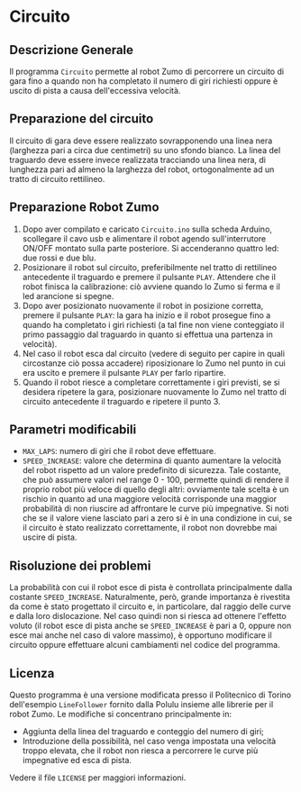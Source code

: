 # Circuito 

## Descrizione Generale
Il programma `Circuito` permette al robot Zumo di percorrere un circuito di gara fino a quando non ha completato il numero di giri richiesti oppure è uscito di pista a causa dell'eccessiva velocità.

## Preparazione del circuito
Il circuito di gara deve essere realizzato sovrapponendo una linea nera (larghezza pari a circa due centimetri) su uno sfondo bianco. La linea del traguardo deve essere invece realizzata tracciando una linea nera, di lunghezza pari ad almeno la larghezza del robot, ortogonalmente ad un tratto di circuito rettilineo. 

## Preparazione Robot Zumo
1. Dopo aver compilato e caricato `Circuito.ino` sulla scheda Arduino, scollegare il cavo usb e alimentare il robot agendo sull'interrutore ON/OFF montato sulla parte posteriore. Si accenderanno quattro led: due rossi e due blu.
2. Posizionare il robot sul circuito, preferibilmente nel tratto di rettilineo antecedente il traguardo e premere il pulsante `PLAY`. Attendere che il robot finisca la calibrazione: ciò avviene quando lo Zumo si ferma e il led arancione si spegne.
3. Dopo aver posizionato nuovamente il robot in posizione corretta, premere il pulsante `PLAY`: la gara ha inizio e il robot prosegue fino a quando ha completato i giri richiesti (a tal fine non viene conteggiato il primo passaggio dal traguardo in quanto si effettua una partenza in velocità). 
4. Nel caso il robot esca dal circuito (vedere di seguito per capire in quali circostanze ciò possa accadere) riposizionare lo Zumo nel punto in cui era uscito e premere il pulsante `PLAY` per farlo ripartire.
5. Quando il robot riesce a completare correttamente i giri previsti, se si desidera ripetere la gara, posizionare nuovamente lo Zumo nel tratto di circuito antecedente il traguardo e ripetere il punto 3.

## Parametri modificabili
* `MAX_LAPS`: numero di giri che il robot deve effettuare.
* `SPEED_INCREASE`: valore che determina di quanto aumentare la velocità del robot rispetto ad un valore predefinito di sicurezza. Tale costante, che può assumere valori nel range 0 - 100, permette quindi di rendere il proprio robot più veloce di quello degli altri: ovviamente tale scelta è un rischio in quanto ad una maggiore velocità corrisponde una maggior probabilità di non riuscire ad affrontare le curve più impegnative. Si noti che se il valore viene lasciato pari a zero si è in una condizione in cui, se il circuito è stato realizzato correttamente, il robot non dovrebbe mai uscire di pista.

## Risoluzione dei problemi
La probabilità con cui il robot esce di pista è controllata principalmente dalla costante `SPEED_INCREASE`. Naturalmente, però, grande importanza è rivestita da come è stato progettato il circuito e, in particolare, dal raggio delle curve e dalla loro dislocazione. Nel caso quindi non si riesca ad ottenere l'effetto voluto (il robot esce di pista anche se `SPEED_INCREASE` è pari a 0, oppure non esce mai anche nel caso di valore massimo), è opportuno modificare il circuito oppure effettuare alcuni cambiamenti nel codice del programma.

## Licenza
Questo programma è una versione modificata presso il Politecnico di Torino dell'esempio `LineFollower` fornito dalla Polulu insieme alle librerie per il robot Zumo. Le modifiche si concentrano principalmente in:

* Aggiunta della linea del traguardo e conteggio del numero di giri;
* Introduzione della possibilità, nel caso venga impostata una velocità troppo elevata, che il robot non riesca a percorrere le curve più impegnative ed esca di pista. 

Vedere il file `LICENSE` per maggiori informazioni.
